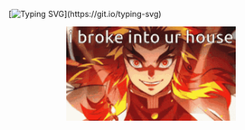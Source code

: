[![Typing SVG](https://readme-typing-svg.demolab.com?font=impact&weight=500&duration=3000&pause=500&color=923CB8&background=A73AFF00&center=true&vCenter=true&width=435&lines=++++++++Yo!+I+am+R0dss!!;++++++++I+like+Cybersec+and+Data;++++++++That's+It+~)](https://git.io/typing-svg)
<p align="center"><img src="https://github.com/RGLima-dev/RGLima-dev/blob/main/tenor.gif" width="300"/></p>





